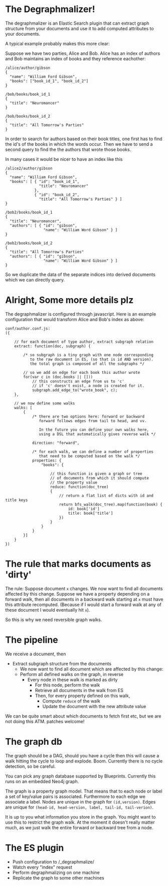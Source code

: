 # The Degraphmalizer!

The degraphmalizer is an Elastic Search plugin that can extract graph structure
from your documents and use it to add computed attributes to your documents.

A typical example probably makes this more clear:

Suppose we have two parties, Alice and Bob. Alice has an index of authors and
Bob maintains an index of books and they reference eachother:

	/alice/author/gibson
	{
	  "name": "William Ford Gibson",
	  "books": ["book_id_1", "book_id_2"]
	}

	/bob/books/book_id_1
	{
	  "title": "Neuromancer"
	}

	/bob/books/book_id_2
	{
	  "title": "All Tomorrow's Parties"
	}

In order to search for authors based on their book titles, one first has to
find the id's of the books in which the words occur. Then we have to send a
second query to find the the authors that wrote those books.

In many cases it would be nicer to have an index like this

	/alice2/author/gibson
	{
	  "name": "William Ford Gibson",
      "books": [ { "id": "book_id_1",
                   "title": "Neuromancer"
                 },
                 { "id": "book_id_2",
                   "title": "All Tomorrow's Parties" } ] 
	}

	/bob2/books/book_id_1
	{
	  "title": "Neuromancer",
	  "authors": [ { "id": "gibson",
                     "name": "William Word Gibson" } ]
	}

	/bob2/books/book_id_2
	{
	  "title": "All Tomorrow's Parties"
	  "authors": [ { "id": "gibson",
                     "name": "William Word Gibson" } ]
	}

So we duplicate the data of the separate indices into derived documents which
we can directly query.

# Alright, Some more details plz

The degraphmalizer is configured through javascript. Here is an example
configuration that would transform Alice and Bob's index as above:

	conf/author.conf.js:
	({

	    // for each document of type author, extract subgraph relation
		extract: function(doc, subgraph) {

			/* so subgraph is a tiny graph with one node corresponding
			   to the raw document in ES, (so that is id AND version).
			   the total graph is composed of all the subgraphs */

			// so we add on edge for each book this author wrote
			for(var c in (doc.books || [])) 
				// this constructs an edge from us to 'c'
				// if 'c' doesn't exist, a node is created for it.
				subgraph.add_edge_to("wrote_book", c);
		},
		
		// we now define some walks
		walks: [
			{
				/* there are two options here: forward or backward
				   forward follows edges from tail to head, and vv.
				   
				   In the future you can define your own walks here,
				   using a DSL that automatically gives reverse walk */
				 
				direction: "forward",

	            /* for each walk, we can define a number of properties
			       that need to be computed based on the walk */
				properties: {
			        "books": {
					
						// this function is given a graph or tree
						// of documents from which it should compute
						// the property value
						reduce: function(doc_tree)
						{
							// return a flat list of dicts with id and title keys
						    return bfs_walk(doc_tree).map(function(book) {
								id: book['id']
								title: book['title']
							})
						}
					}
				}
			}]
		}
	})

# The rule that marks documents as 'dirty'

The rule: Suppose document `x` changes. We now want to find all
documents affected by this change. Suppose we have a property
depending on a forward walk, then all documents in a backward walk
starting at `x` must have this attribute recomputed.  (Because if I
would start a forward walk at any of these document I would eventually
hit `x`).

So this is why we need reversible graph walks.

# The pipeline

We receive a document, then

- Extract subgraph structure from the documents
  - We now want to find all document which are affected by this change:
  - Perform all defined walks on the graph, in reverse
	- Every node in these walk is marked as dirty
	  - For this node, perform the walk
	  - Retrieve all documents in the walk from ES
	  - Then, for every property defined on this walk,
		- Compute `reduce` of the walk
		- Update the document with the new attribute value


We can be quite smart about which documents to fetch first etc, but we
are not doing this ATM. patches welcome!

# The graph db

The graph should be a DAG, should you have a cycle then this will
cause a walk hitting the cycle to loop and explode. Boom.
Currently there is no cycle detection, so be careful.

You can pick any graph database supported by Blueprints. Currently
this runs on an embedded Neo4j graph.

The graph is a property graph model. That means that to each node or
label a set of key/value pairs is associated. Furthermore to each edge
we associate a label. Nodes are unique in the graph for `(id,version)`.
Edges are unique for `(head-id, head-version, label, tail-id, tail-verion)`.

It is up to you what information you store in the graph. You might
want to use this to restrict the graph walk. At the moment it doesn't
really matter much, as we just walk the entire forward or backward
tree from a node.

# The ES plugin

- Push configuration to /_degraphmalize/
- Watch every "index" request
- Perform degraphmalizing on one machine
- Replicate the graph to some other machines
